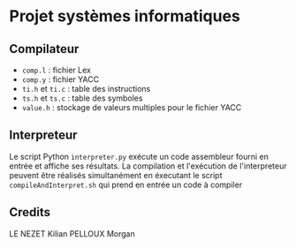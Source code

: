 # Projet systèmes informatiques

## Compilateur

- ```comp.l``` : fichier Lex 
- ```comp.y``` : fichier YACC
- ```ti.h``` et ```ti.c``` : table des instructions
- ```ts.h``` et ```ts.c``` : table des symboles
- ```value.h``` : stockage de valeurs multiples pour le fichier YACC

## Interpreteur

Le script Python ```interpreter.py``` exécute un code assembleur fourni en entrée et affiche ses résultats.
La compilation et l'exécution de l'interpreteur peuvent être réalisés simultanément en éxecutant le script ```compileAndInterpret.sh``` 
qui prend en entrée un code à compiler

## Credits

LE NEZET Kilian
PELLOUX Morgan
